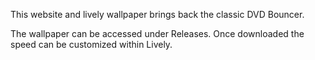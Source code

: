 This website and lively wallpaper brings back the classic DVD Bouncer.

The wallpaper can be accessed under Releases. Once downloaded the speed can be customized within Lively.